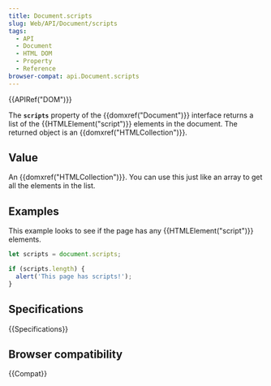 ```yaml
---
title: Document.scripts
slug: Web/API/Document/scripts
tags:
  - API
  - Document
  - HTML DOM
  - Property
  - Reference
browser-compat: api.Document.scripts
---
```

{{APIRef("DOM")}}

The **`scripts`** property of the {{domxref("Document")}}
interface returns a list of the {{HTMLElement("script")}}
elements in the document. The returned object is an
{{domxref("HTMLCollection")}}.

## Value

An {{domxref("HTMLCollection")}}. You can use this just like an array to get all the
elements in the list.

## Examples

This example looks to see if the page has any {{HTMLElement("script")}} elements.

```js
let scripts = document.scripts;

if (scripts.length) {
  alert('This page has scripts!');
}
```

## Specifications

{{Specifications}}

## Browser compatibility

{{Compat}}
